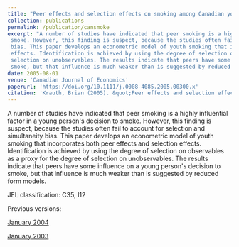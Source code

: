 ```yaml
---
title: "Peer effects and selection effects on smoking among Canadian youth"
collection: publications
permalink: /publication/cansmoke
excerpt: "A number of studies have indicated that peer smoking is a highly influential factor in a young person's decision to 
 smoke. However, this finding is suspect, because the studies often fail to account for selection and simultaneity 
 bias. This paper develops an econometric model of youth smoking that incorporates both peer effects and selection
 effects. Identification is achieved by using the degree of selection on observables as a proxy for the degree of
 selection on unobservables. The results indicate that peers have some influence on a young person's decision to
 smoke, but that influence is much weaker than is suggested by reduced form models."
date: 2005-08-01
venue: 'Canadian Journal of Economics'
paperurl: 'https://doi.org/10.1111/j.0008-4085.2005.00300.x'
citation: 'Krauth, Brian (2005). &quot;Peer effects and selection effects on smoking among Canadian youth.&quot; <i>Canadian Journal of Economics</i>. 38(3).'
---
```

 A number of studies have indicated that peer smoking is a highly influential factor in a young person's decision to 
 smoke. However, this finding is suspect, because the studies often fail to account for selection and simultaneity 
 bias. This paper develops an econometric model of youth smoking that incorporates both peer effects and selection
 effects. Identification is achieved by using the degree of selection on observables as a proxy for the degree of
 selection on unobservables. The results indicate that peers have some influence on a young person's decision to
 smoke, but that influence is much weaker than is suggested by reduced form models.
 
 JEL classification: C35, I12

Previous versions:

[January 2004](https://www.sfu.ca/~bkrauth/papers/cansmoke.pdf)

[January 2003](https://www.researchgate.net/profile/Brian_Krauth/publication/24128087_Peer_effects_and_selection_effects_in_youth_smoking/links/00b49535accb677cbb000000/Peer-effects-and-selection-effects-in-youth-smoking.pdf)
